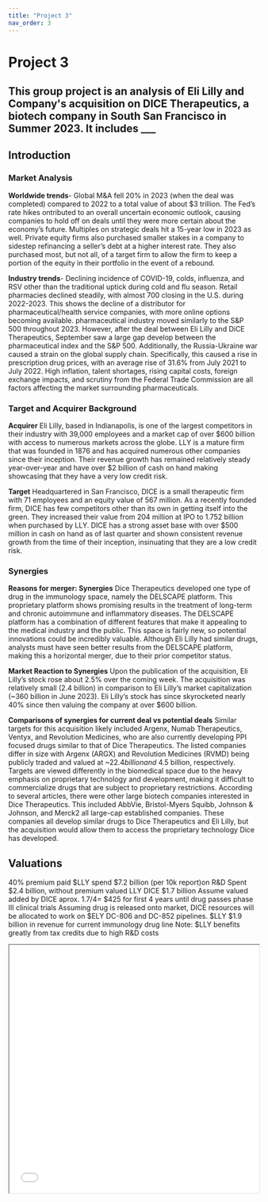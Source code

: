 ```yaml
---
title: "Project 3"
nav_order: 3
---
```


# Project 3

## This group project is an analysis of Eli Lilly and Company's acquisition on DICE Therapeutics, a biotech company in South San Francisco in Summer 2023. It includes ___

## Introduction
### Market Analysis
**Worldwide trends**- Global M&A fell 20% in 2023 (when the deal was completed) compared to 2022
to a total value of about $3 trillion. The Fed’s rate hikes ontributed to an overall uncertain
economic outlook, causing companies to hold off on deals until they were more
certain about the economy’s future. Multiples on strategic deals hit a
15-year low in 2023 as well. Private equity firms also purchased smaller stakes in
a company to sidestep refinancing a seller’s debt at a higher interest rate. They
also purchased most, but not all, of a target firm to allow the firm to keep a
portion of the equity in their portfolio in the event of a rebound.

**Industry trends**- Declining incidence of COVID-19, colds, influenza,
and RSV other than the traditional uptick during cold and flu season.
Retail pharmacies declined steadily, with almost 700 closing in the U.S.
during 2022-2023. This shows the decline of a distributor for
pharmaceutical/health service companies, with more online options
becoming available. pharmaceutical industry moved similarly to the S&P 500 throughout
2023. However, after the deal between Eli Lilly and DiCE Therapeutics,
September saw a large gap develop between the pharmaceutical index and
the S&P 500. Additionally, the Russia-Ukraine war caused a strain on the
global supply chain. Specifically, this caused a rise in prescription drug
prices, with an average rise of 31.6% from July 2021 to July 2022. High inflation, talent shortages, rising capital costs, foreign exchange
impacts, and scrutiny from the Federal Trade Commission are all factors
affecting the market surrounding pharmaceuticals.

### Target and Acquirer Background

**Acquirer**
Eli Lilly, based in Indianapolis, is one of the largest competitors in their
industry with 39,000 employees and a market cap of over $600 billion
with access to numerous markets across the globe. LLY is a mature firm
that was founded in 1876 and has acquired numerous other companies
since their inception. Their revenue growth has remained relatively steady
year-over-year and have over $2 billion of cash on hand making
showcasing that they have a very low credit risk.

**Target**
Headquartered in San Francisco, DICE is a small therapeutic firm with 71 employees
and an equity value of 567 million. As a recently founded firm, DICE has
few competitors other than its own in getting itself into the green. They
increased their value from 204 million at IPO to 1.752 billion when
purchased by LLY. DICE has a strong asset base with over $500 million in
cash on hand as of last quarter and shown consistent revenue growth from
the time of their inception, insinuating that they are a low credit risk.

### Synergies
**Reasons for merger: Synergies**
Dice Therapeutics developed one type of drug in the immunology space, namely the DELSCAPE
platform. This proprietary platform shows promising results in the treatment of
long-term and chronic autoimmune and inflammatory diseases. The DELSCAPE
platform has a combination of different features that make it appealing to the
medical industry and the public. This space is fairly new, so potential innovations
could be incredibly valuable. Although Eli Lilly had similar drugs, analysts must
have seen better results from the DELSCAPE platform, making this a horizontal
merger, due to their prior competitor status.

**Market Reaction to Synergies**
Upon the publication of the acquisition, Eli Lilly’s stock rose about 2.5% over the
coming week. The acquisition was relatively small (2.4 billion) in comparison to Eli Lilly’s market capitalization (~360 billion in June 2023). Eli Lilly’s stock has since skyrocketed nearly 40% since then valuing the company at over $600 billion.

**Comparisons of synergies for current deal vs potential deals**
Similar targets for this acquisition likely included Argenx, Numab Therapeutics,
Ventyx, and Revolution Medicines, who are also currently developing PPI
focused drugs similar to that of Dice Therapeutics. The listed companies differ in
size with Argenx (ARGX) and Revolution Medicines (RVMD) being publicly
traded and valued at ~$22.4 billion and ~$4.5 billion, respectively. Targets are
viewed differently in the biomedical space due to the heavy emphasis on
proprietary technology and development, making it difficult to commercialize
drugs that are subject to proprietary restrictions. According to several articles, there were other large biotech companies interested in Dice Therapeutics. This included AbbVie, Bristol-Myers Squibb, Johnson & Johnson, and Merck2 all large-cap established companies. These companies all
develop similar drugs to Dice Therapeutics and Eli Lilly, but the acquisition
would allow them to access the proprietary technology Dice has developed.

## Valuations
40% premium paid
$LLY spend $7.2 billion (per 10k report)on R&D
Spent $2.4 billion, without premium valued LLY DICE $1.7 billion
Assume valued added by DICE aprox. 1.7/4= $425 for first 4 years until drug passes phase III clinical trials
Assuming drug is released onto market, DICE resources will be allocated to work on $ELY DC-806 and DC-852 pipelines.
$LLY $1.9 billion in revenue for current immunology drug line
Note: $LLY benefits greatly from tax credits due to high R&D costs

<iframe src="dcf.htm" width="100%" height="500px"></iframe>


